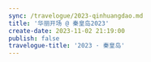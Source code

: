```yaml
---
sync: /travelogue/2023-qinhuangdao.md
title: '华丽开场 @ 秦皇岛2023'
create-date: 2023-11-02 21:19:00
publish: false
travelogue-title: '2023 · 秦皇岛'
---
```

